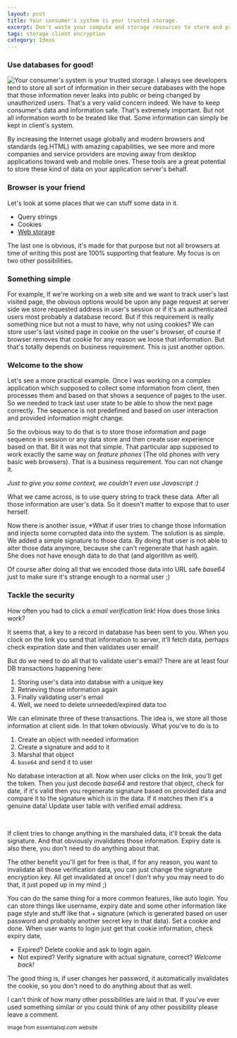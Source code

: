 ```yaml
---
layout: post
title: Your consumer's system is your trusted storage.
excerpt: Don't waste your compute and storage resources to store and process data that could be stored into client's system. Your consumer's system is your trusted storage.
tags: storage client encryption
category: Ideas
---
```


### Use databases for good!

<img src="{{ site.url }}/img/database.png" alt="Your consumer's system is your trusted storage." title="Your consumer's system is your trusted storage." align="left" />

I always see developers tend to store all sort of information in their secure databases with the hope that those information never leaks into public or being changed by unauthorized users. That's a very valid concern indeed. We have to keep consumer's data and information safe. That's extremely important. But not all information worth to be treated like that. Some information can simply be kept in client's system. 

By increasing the Internet usage globally and modern browsers and standards (eg.HTML) with amazing capabilities, we see more and more companies and service providers are moving away from desktop applications toward web and mobile ones. These tools are a great potential to store these kind of data on your application server's behalf.

<div class="ads"> 
    <ins class="adsbygoogle" style="display:block" data-ad-client="ca-pub-5768423765640512" data-ad-slot="7013600384" data-ad-format="horizontal"></ins> 
</div> 
<script> (adsbygoogle = window.adsbygoogle || []).push({}); </script>

### Browser is your friend

Let's look at some places that we can stuff some data in it. 

+ Query strings
+ Cookies
+ [Web storage][1]

The last one is obvious, it's made for that purpose but not all browsers at time of writing this post are 100% supporting that feature. My focus is on two other possibilities.

### Something simple

For example, If we're working on a web site and we want to track user's last visited page, the obvious options would be upon any page request at server side we store requested address in user's session or if it's an authenticated users most probably a database record. But if this requirement is really something nice but not a must to have, why not using cookies? We can store user's last visited page in cookie on the user's browser, of course if browser removes that cookie for any reason we loose that information. But that's totally depends on business requirement. This is just another option. 

### Welcome to the show

<div class="ads"> 
    <ins class="adsbygoogle" style="display:block" data-ad-client="ca-pub-5768423765640512" data-ad-slot="7013600384" data-ad-format="rectangle"></ins> 
</div> 
<script> (adsbygoogle = window.adsbygoogle || []).push({}); </script>

Let's see a more practical example. Once I was working on a complex application which supposed to collect some information from client, then processes them and based on that shows a sequence of pages to the user. So we needed to track last user state to be able to show the next page correctly. The sequence is not predefined and based on user interaction and provided information might change.

So the ovbious way to do that is to store those information and page sequence in session or any data store and then create user experience based on that. Bit it was not that simple. That particular app supposed to work exactly the same way on *feature phones* (The old phones with very basic web browsers). That is a business requirement. You can not change it.

*Just to give you some context, we couldn't even use Javascript :)*

What we came across, is to use query string to track these data. After all those information are user's data. So it doesn't matter to expose that to user herself.

Now there is another issue, *What if user tries to change those information and injects some corrupted data into the system. The solution is as simple. We added a simple signature to those data. By doing that user is not able to alter those data anymore, because she can't regenerate that hash again. She does not have enough data to do that (and algorithm as well).

Of course after doing all that we encoded those data into URL safe *base64* just to make sure it's strange enough to a normal user ;)

### Tackle the security

How often you had to click a *email verification* link! How does those links work?

It seems that, a key to a record in database has been sent to you. When you clock on the link you send that information to server, it'll fetch data, perhaps check expiration date and then validates user email!

But do we need to do all that to validate user's email? There are at least four DB transactions happening here:

1. Storing user's data into databse with a unique key
2. Retrieving those information again
3. Finally validating user's email
4. Well, we need to delete unneeded/expired data too

We can eliminate three of these transactions. The idea is, we store all those information at client side. In that token obviously. What you've to do is to 

1. Create an object with needed information
2. Create a signature and add to it
3. Marshal that object
4. `base64` and send it to user

No database interaction at all. Now when user clicks on the link, you'll get the token. Then you just decode *base64* and restore that object, check for date, if it's valid then you regenerate signature based on provided data and compare it to the signature which is in the data. If it matches then it's a genuine data! Update user table with verified email address.

<div class="ads"> 
    <ins class="adsbygoogle" style="display:block" data-ad-client="ca-pub-5768423765640512" data-ad-slot="7013600384" data-ad-format="horizontal"></ins> 
</div> 
<script> (adsbygoogle = window.adsbygoogle || []).push({}); </script>
<br />

If client tries to change anything in the marshaled data, it'll break the data signature. And that obviously invalidates those information. Expiry date is also there, you don't need to do anything about that.

The other benefit you'll get for free is that, if for any reason, you want to invalidate all those verification data, you can just change the signature encryption key. All get invalidated at once! I don't why you may need to do that, it just poped up in my mind ;)

You can do the same thing for a more common features, like auto login. You can store things like username, expiry date and some other information like page style and stuff like that + signature (which is generated based on user password and probably another secret key in that data). Set a cookie and done. When user wants to login just get that cookie information, check expiry date, 

* Expired? Delete cookie and ask to login again. 
* Not expired? Verify signature with actual signature, correct? *Welcome back!*

The good thing is, if user changes her password, it automatically invalidates the cookie, so you don't need to do anything about that as well.

I can't think of how many other possibilities are laid in that. If you've ever used something similar or you could think of any other possibility please leave a comment.

<sup>Image from essentialsql.com website</sup>

[1]: http://dev.w3.org/html5/webstorage/
